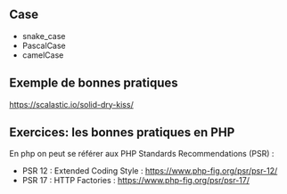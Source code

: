 ## Case
- snake_case
- PascalCase
- camelCase

## Exemple de bonnes pratiques
https://scalastic.io/solid-dry-kiss/ 

## Exercices: les bonnes pratiques en PHP
En php on peut se référer aux PHP Standards Recommendations (PSR) :
- PSR 12 : Extended Coding Style : https://www.php-fig.org/psr/psr-12/
- PSR 17 : HTTP Factories : https://www.php-fig.org/psr/psr-17/